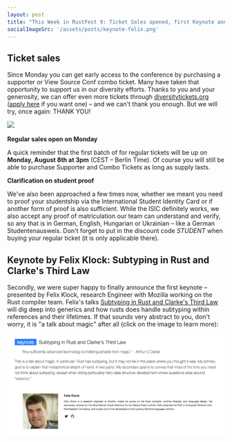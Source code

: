 ```yaml
---
layout: post
title: "This Week in RustFest 9: Ticket Sales opened, first Keynote announced"
socialImageSrc: '/assets/posts/keynote-felix.png'
---
```


## Ticket sales

Since Monday you can get early access to the conference by purchasing a supporter or View Source Conf combo ticket. Many have taken that opportunity to support us in our diversity efforts. Thanks to you and your generosity, we can offer even more tickets through [diversitytickets.org](https://diversitytickets.org/events/35) ([apply here](https://diversitytickets.org/events/35) if you want one) – and we can't thank you enough. But we will try, once again: THANK YOU!

![](http://replygif.net/i/1572.gif)

**Regular sales open on Monday**

A quick reminder that the first batch of for regular tickets will be up on **Monday, August 8th at 3pm** (CEST – Berlin Time). Of course you will still be able to purchase Supporter and Combo Tickets as long as supply lasts.

**Clarification on student proof**

We've also been approached a few times now, whether we meant you need to proof your studentship via the International Student Identity Card or if another form of proof is also sufficient. While the ISIC definitely works, we also accept any proof of matriculation our team can understand and verify, so any that is in German, English, Hungarian or Ukrainian – like a German Studentenausweis. Don't forget to put in the discount code _STUDENT_ when buying your regular ticket (it is only applicable there).


## Keynote by Felix Klock: Subtyping in Rust and Clarke's Third Law

Secondly, we were super happy to finally announce the first keynote – presented by Felix Klock, research Engineer with Mozilla working on the Rust compiler team. Felix's talks [Subtyping in Rust and Clarke's Third Law](/talks/#subtyping-in-rust-and-clarke-s-third-law) will dig deep into generics and how rusts does handle subtyping within references and their lifetimes. If that sounds very abstract to you, don't worry, it is "a talk about magic" after all (click on the image to learn more):

[![Keynote Felix in Short](/assets/posts/keynote-felix.png)](/talks/#subtyping-in-rust-and-clarke-s-third-law)

